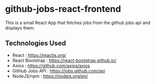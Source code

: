 # github-jobs-react-frontend

This is a small React App that fetches jobs from the github jobs api and displays them.

## Technologies Used

 - React : https://reactjs.org/
 - React Bootstrap : https://react-bootstrap.github.io/
 - Axios : https://github.com/axios/axios
 - GitHub Jobs API : https://jobs.github.com/api
 - NodeJS/npm : https://nodejs.org/en/
